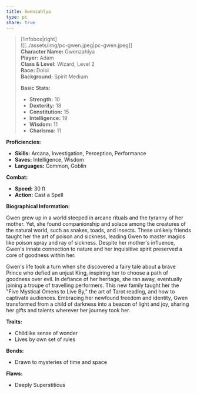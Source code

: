 ```yaml
---
title: Gwenzahlya
type: pc
share: true
---
```

 

> [!infobox|right]  
> ![[../assets/img/pc-gwen.jpeg|pc-gwen.jpeg]]  
> **Character Name:** Gwenzahlya  
> **Player:** Adam  
> **Class & Level:** Wizard, Level 2  
> **Race:** Doloi  
> **Background:** Spirit Medium
> 
> **Basic Stats:**
> - **Strength:** 10
> - **Dexterity:** 18
> - **Constitution:** 15
> - **Intelligence:** 19
> - **Wisdom:** 11
> - **Charisma:** 11

**Proficiencies:**
- **Skills:** Arcana, Investigation, Perception, Performance
- **Saves:** Intelligence, Wisdom
- **Languages:** Common, Goblin

**Combat:**
- **Speed:** 30 ft
- **Action:** Cast a Spell

**Biographical Information:**  

Gwen grew up in a world steeped in arcane rituals and the tyranny of her mother. Yet, she found companionship and solace among the creatures of the natural world, such as snakes, toads, and insects. These unlikely friends taught her the art of poison and sickness, leading Gwen to master magics like poison spray and ray of sickness. Despite her mother's influence, Gwen's innate connection to nature and her inquisitive spirit preserved a core of goodness within her.

Gwen's life took a turn when she discovered a fairy tale about a brave Prince who defied an unjust King, inspiring her to choose a path of goodness over evil. In defiance of her heritage, she ran away, eventually joining a troupe of travelling performers. This new family taught her the "Five Mystical Omens to Live By," the art of Tarot reading, and how to captivate audiences. Embracing her newfound freedom and identity, Gwen transformed from a child of darkness into a beacon of light and joy, sharing her gifts and talents wherever her journey took her.

**Traits:**
- Childlike sense of wonder
- Lives by own set of rules

**Bonds:**
- Drawn to mysteries of time and space

**Flaws:**
- Deeply Superstitious


